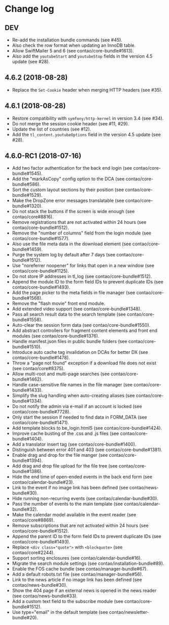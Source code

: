 # Change log

## DEV

 * Re-add the installation bundle commands (see #45).
 * Also check the row format when updating an InnoDB table.
 * Allow SwiftMailer 5 and 6 (see contao/core-bundle#1613).
 * Also add the `youtubeStart` and `youtubeStop` fields in the version 4.5 update (see #28).

## 4.6.2 (2018-08-28)

 * Replace the `Set-Cookie` header when merging HTTP headers (see #35).

## 4.6.1 (2018-08-28)

 * Restore compatibility with `symfony/http-kernel` in version 3.4 (see #34).
 * Do not merge the session cookie header (see #11, #29).
 * Update the list of countries (see #12).
 * Add the `tl_content.youtubeOptions` field in the version 4.5 update (see #28).

## 4.6.0-RC1 (2018-07-16)

 * Add two factor authentication for the back end login (see contao/core-bundle#1545).
 * Add the "markAsCopy" config option to the DCA (see contao/core-bundle#586).
 * Sort the custom layout sections by their position (see contao/core-bundle#1529).
 * Make the DropZone error messages translatable (see contao/core-bundle#1320).
 * Do not stack the buttons if the screen is wide enough (see contao/core#8816).
 * Remove registrations that are not activated within 24 hours (see contao/core-bundle#1512).
 * Remove the "number of columns" field from the login module (see contao/core-bundle#1577).
 * Also use the file meta data in the download element (see contao/core-bundle#1459).
 * Purge the system log by default after 7 days (see contao/core-bundle#1512).
 * Use "noreferrer noopener" for links that open in a new window (see contao/core-bundle#1125).
 * Do not store IP addresses in tl_log (see contao/core-bundle#1512).
 * Append the module ID to the form field IDs to prevent duplicate IDs (see contao/core-bundle#1493).
 * Add the page picker to the meta fields in file manager (see contao/core-bundle#1568).
 * Remove the "flash movie" front end module.
 * Add extended video support (see contao/core-bundle#1348).
 * Pass all search result data to the search template (see contao/core-bundle#1558).
 * Auto-clear the session form data (see contao/core-bundle#1550).
 * Add abstract controllers for fragment content elements and front end modules (see contao/core-bundle#1376).
 * Handle manifest.json files in public bundle folders (see contao/core-bundle#1510).
 * Introduce auto cache tag invalidation on DCAs for better DX (see contao/core-bundle#1478).
 * Throw a "page not found" exception if a download file does not exist (see contao/core#8375).
 * Allow multi-root and multi-page searches (see contao/core-bundle#1462).
 * Handle case-sensitive file names in the file manager (see contao/core-bundle#1433).
 * Simplify the slug handling when auto-creating aliases (see contao/core-bundle#1334).
 * Do not notify the admin via e-mail if an account is locked (see contao/core-bundle#7728).
 * Only start the session if needed to find data in FORM_DATA (see contao/core-bundle#1471).
 * Add template blocks to be_login.html5 (see contao/core-bundle#1424).
 * Improve cache busting of the .css and .js files (see contao/core-bundle#1404).
 * Add a translator insert tag (see contao/core-bundle#1400).
 * Distinguish between error 401 and 403 (see contao/core-bundle#1381).
 * Enable drag and drop for the file manger (see contao/core-bundle#1394).
 * Add drag and drop file upload for the file tree (see contao/core-bundle#1386).
 * Hide the end time of open-ended events in the back end form (see contao/calendar-bundle#23).
 * Link to the event if no image link has been defined (see contao/news-bundle#30).
 * Hide running non-recurring events (see contao/calendar-bundle#30).
 * Pass the number of events to the main template (see contao/calendar-bundle#32).
 * Make the calendar model available in the event reader (see contao/core#8869).
 * Remove subscriptions that are not activated within 24 hours (see contao/core-bundle#1512).
 * Append the parent ID to the form field IDs to prevent duplicate IDs (see contao/core-bundle#1493).
 * Replace `<div class="quote">` with `<blockquote>` (see contao/core#2244).
 * Support sorting enclosures (see contao/calendar-bundle#16).
 * Migrate the search module settings (see contao/installation-bundle#89).
 * Enable the FOS cache bundle (see contao/manager-bundle#67).
 * Add a default robots.txt file (see contao/manager-bundle#56).
 * Link to the news article if no image link has been defined (see contao/news-bundle#30).
 * Show the 404 page if an external news is opened in the news reader (see contao/news-bundle#33).
 * Add a custom text field to the subscribe module (see contao/core-bundle#1512).
 * Use type="email" in the default template (see contao/newsletter-bundle#20).
